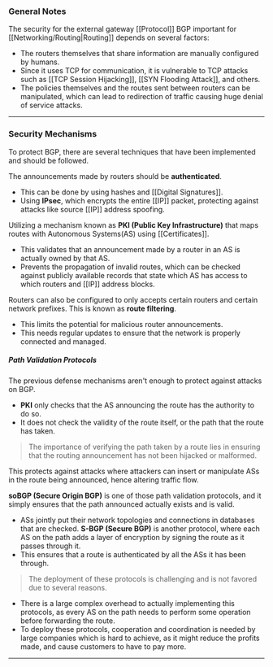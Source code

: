 ### General Notes

The security for the external gateway [[Protocol]] BGP important for [[Networking/Routing|Routing]] depends on several factors:
- The routers themselves that share information are manually configured by humans.
- Since it uses TCP for communication, it is vulnerable to TCP attacks such as [[TCP Session Hijacking]], [[SYN Flooding Attack]], and others.
- The policies themselves and the routes sent between routers can be manipulated, which can lead to redirection of traffic causing huge denial of service attacks.

---
### Security Mechanisms

To protect BGP, there are several techniques that have been implemented and should be followed.

The announcements made by routers should be **authenticated**.
- This can be done by using hashes and [[Digital Signatures]].
- Using **IPsec**, which encrypts the entire [[IP]] packet, protecting against attacks like source [[IP]] address spoofing.

Utilizing a mechanism known as **PKI (Public Key Infrastructure)** that maps routes with Autonomous Systems(AS) using [[Certificates]].
- This validates that an announcement made by a router in an AS is actually owned by that AS.
- Prevents the propagation of invalid routes, which can be checked against publicly available records that state which AS has access to which routers and [[IP]] address blocks.

Routers can also be configured to only accepts certain routers and certain network prefixes. This is known as **route filtering**.
- This limits the potential for malicious router announcements.
- This needs regular updates to ensure that the network is properly connected and managed.

##### Path Validation Protocols

The previous defense mechanisms aren't enough to protect against attacks on BGP.
- **PKI** only checks that the AS announcing the route has the authority to do so. 
- It does not check the validity of the route itself, or the path that the route has taken.

> The importance of verifying the path taken by a route lies in ensuring that the routing announcement has not been hijacked or malformed.

This protects against attacks where attackers can insert or manipulate ASs in the route being announced, hence altering traffic flow.

**soBGP (Secure Origin BGP)** is one of those path validation protocols, and it simply ensures that the path announced actually exists and is valid.
- ASs jointly put their network topologies and connections in databases that are checked.
**S-BGP (Secure BGP)** is another protocol, where each AS on the path adds a layer of encryption by signing the route as it passes through it.
- This ensures that a route is authenticated by all the ASs it has been through.

> The deployment of these protocols is challenging and is not favored due to several reasons.

- There is a large complex overhead to actually implementing this protocols, as every AS on the path needs to perform some operation before forwarding the route.
- To deploy these protocols, cooperation and coordination is needed by large companies which is hard to achieve, as it might reduce the profits made, and cause customers to have to pay more.

---
